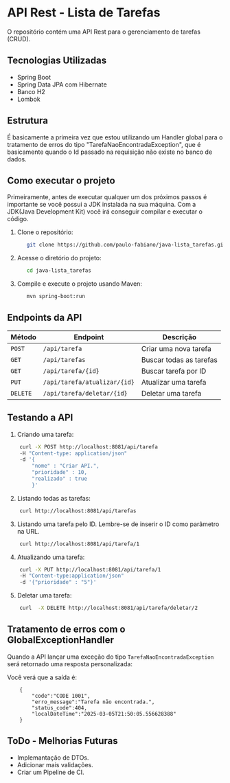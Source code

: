 # API Rest - Lista de Tarefas

O repositório contém uma API Rest para o gerenciamento de tarefas (CRUD).

## Tecnologias Utilizadas

- Spring Boot
- Spring Data JPA com Hibernate
- Banco H2
- Lombok

## Estrutura

É basicamente a primeira vez que estou utilizando um Handler global para o tratamento de erros
do tipo "TarefaNaoEncontradaException", que é basicamente quando o Id passado na requisição não existe no 
banco de dados.

## Como executar o projeto

Primeiramente, antes de executar qualquer um dos próximos passos é importante se você possui a JDK instalada na sua máquina.
Com a JDK(Java Development Kit) você irá conseguir compilar e executar o código.

1. Clone o repositório:
   
   ```bash
      git clone https://github.com/paulo-fabiano/java-lista_tarefas.git
   ```
   
2. Acesse o diretório do projeto:
   
   ```bash
      cd java-lista_tarefas
   ```
3. Compile e execute o projeto usando Maven:
   
   ```bash
      mvn spring-boot:run
   ```

## 

## Endpoints da API

| Método | Endpoint                     | Descrição               |
|--------|------------------------------|-------------------------|
| `POST` | `/api/tarefa`                | Criar uma nova tarefa   |
| `GET`  | `/api/tarefas`               | Buscar todas as tarefas |
| `GET`  | `/api/tarefa/{id}`           | Buscar tarefa por ID    |
| `PUT`  | `/api/tarefa/atualizar/{id}` | Atualizar uma tarefa    |
| `DELETE` | `/api/tarefa/deletar/{id}`   | Deletar uma tarefa      |

## Testando a API

1. Criando uma tarefa:

```bash
    curl -X POST http://localhost:8081/api/tarefa 
    -H "Content-type: application/json" 
    -d '{ 
        "nome" : "Criar API.", 
        "prioridade" : 10, 
        "realizado" : true 
        }'
```
2. Listando todas as tarefas:

```bash
    curl http://localhost:8081/api/tarefas
```

3. Listando uma tarefa pelo ID. Lembre-se de inserir o ID como parâmetro na URL.

```bash
    curl http://localhost:8081/api/tarefa/1
```

4. Atualizando uma tarefa:

```bash
    curl -X PUT http://localhost:8081/api/tarefa/1 
    -H "Content-type:application/json" 
    -d '{"prioridade" : "5"}'
```
5. Deletar uma tarefa:

```bash
    curl  -X DELETE http://localhost:8081/api/tarefa/deletar/2
```

## Tratamento de erros com o GlobalExceptionHandler

Quando a API lançar uma exceção do tipo `TarefaNaoEncontradaException` será retornado uma resposta personalizada:

Você verá que a saída é:

```declarative
    {
        "code":"CODE 1001",
        "erro_message":"Tarefa não encontrada.",
        "status_code":404,
        "localDateTime":"2025-03-05T21:50:05.556628388"
    }
```

## ToDo - Melhorias Futuras

- Implemantação de DTOs.
- Adicionar mais validações.
- Criar um Pipeline de CI.
